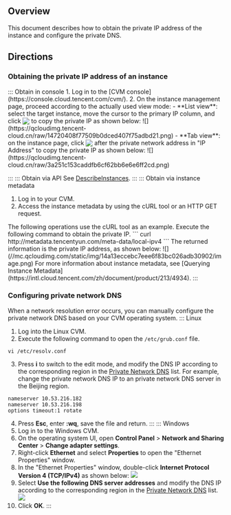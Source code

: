 ## Overview
This document describes how to obtain the private IP address of the instance and configure the private DNS.

## Directions
### Obtaining the private IP address of an instance
<dx-tabs>
::: Obtain in console
1. Log in to the [CVM console](https://console.cloud.tencent.com/cvm/).
2. On the instance management page, proceed according to the actually used view mode:
   - **List view**: select the target instance, move the cursor to the primary IP column, and click <img src="https://main.qcloudimg.com/raw/6603ab4f907562addb1c01596c6296cd.png" style="margin: -3px 0px;"> to copy the private IP as shown below:
   ![](https://qcloudimg.tencent-cloud.cn/raw/14720408f77509b0dced407f75adbd21.png)
 - **Tab view**: on the instance page, click <img src="https://main.qcloudimg.com/raw/6603ab4f907562addb1c01596c6296cd.png" style="margin: -3px 0px;"> after the private network address in "IP Address" to copy the private IP as shown below:
![](https://qcloudimg.tencent-cloud.cn/raw/3a251c153caddfb6cf62bb6e6e6ff2cd.png)

:::
::: Obtain via API
See [DescribeInstances](https://intl.cloud.tencent.com/zh/document/product/213/33258).
:::
::: Obtain via instance metadata
1. Log in to your CVM.
2. Access the instance metadata by using the cURL tool or an HTTP GET request.
<dx-alert infotype="explain" title="">
The following operations use the cURL tool as an example.
</dx-alert>
Execute the following command to obtain the private IP.
```
curl http://metadata.tencentyun.com/meta-data/local-ipv4
``` The returned information is the private IP address, as shown below:
![](//mc.qcloudimg.com/static/img/14a13eccebc7eee6f83bc026adb30902/image.png)
For more information about instance metadata, see [Querying Instance Metadata](https://intl.cloud.tencent.com/zh/document/product/213/4934).
:::
</dx-tabs>

### Configuring private network DNS 
When a network resolution error occurs, you can manually configure the private network DNS based on your CVM operating system.
<dx-tabs>
::: Linux
1. Log into the Linux CVM.
2. Execute the following command to open the `/etc/grub.conf` file.
```
vi /etc/resolv.conf
```
3. Press **i** to switch to the edit mode, and modify the DNS IP according to the corresponding region in the [Private Network DNS](https://intl.cloud.tencent.com/zh/document/product/213/5225?from_cn_redirect=1#.E5.86.85.E7.BD.91-dns) list.
For example, change the private network DNS IP to an private network DNS server in the Beijing region.
```
nameserver 10.53.216.182
nameserver 10.53.216.198
options timeout:1 rotate
```
4. Press **Esc**, enter **:wq**, save the file and return.
:::
::: Windows
1. Log in to the Windows CVM.
2. On the operating system UI, open **Control Panel** > **Network and Sharing Center** > **Change adapter settings**.
3. Right-click **Ethernet** and select **Properties** to open the "Ethernet Properties" window.
4. In the "Ethernet Properties" window, double-click **Internet Protocol Version 4 (TCP/IPv4)** as shown below:
![](https://main.qcloudimg.com/raw/1eef10b5919ba4db272fa0fc21fb1702.png)
5. Select **Use the following DNS server addresses** and modify the DNS IP according to the corresponding region in the [Private Network DNS](https://intl.cloud.tencent.com/zh/document/product/213/5225?from_cn_redirect=1#.E5.86.85.E7.BD.91-dns) list.
![](https://main.qcloudimg.com/raw/1eef10b5919ba4db272fa0fc21fb1702.png)
6. Click **OK**.
:::
</dx-tabs>
